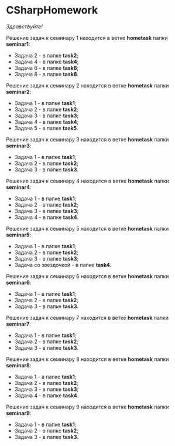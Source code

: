 # CSharpHomework

*Здравствуйте!*

Решение задач к семинару 1 находится в ветке **hometask** папки **seminar1**:
* Задача 2 - в папке **task2**;
* Задача 4 - в папке **task4**;
* Задача 6 - в папке **task6**;
* Задача 8 - в папке **task8**.

Решение задач к семинару 2 находится в ветке **hometask** папки **seminar2**:
* Задача 1 - в папке **task1**;
* Задача 2 - в папке **task2**;
* Задача 3 - в папке **task3**;
* Задача 4 - в папке **task4**;
* Задача 5 - в папке **task5**.

Решение задач к семинару 3 находится в ветке **hometask** папки **seminar3**:
* Задача 1 - в папке **task1**;
* Задача 2 - в папке **task2**;
* Задача 3 - в папке **task3**.

Решение задач к семинару 4 находится в ветке **hometask** папки **seminar4**:
* Задача 1 - в папке **task1**;
* Задача 2 - в папке **task2**;
* Задача 3 - в папке **task3**;
* Задача 4 - в папке **task4**.

Решение задач к семинару 5 находится в ветке **hometask** папки **seminar5**:
* Задача 1 - в папке **task1**;
* Задача 2 - в папке **task2**;
* Задача 3 - в папке **task3**;
* Задача со звездочкой - в папке **task4**.

Решение задач к семинару 6 находится в ветке **hometask** папки **seminar6**:
* Задача 1 - в папке **task1**;
* Задача 2 - в папке **task2**;
* Задача 3 - в папке **task3**.

Решение задач к семинару 7 находится в ветке **hometask** папки **seminar7**:
* Задача 1 - в папке **task1**;
* Задача 2 - в папке **task2**;
* Задача 3 - в папке **task3**.

Решение задач к семинару 8 находится в ветке **hometask** папки **seminar8**:
* Задача 1 - в папке **task1**;
* Задача 2 - в папке **task2**;
* Задача 3 - в папке **task3**;
* Задача 4 - в папке **task4**.

Решение задач к семинару 9 находится в ветке **hometask** папки **seminar9**:
* Задача 1 - в папке **task1**;
* Задача 2 - в папке **task2**;
* Задача 3 - в папке **task3**.